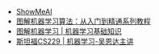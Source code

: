 - [ShowMeAI](https://www.showmeai.tech/)
- [图解机器学习算法：从入门到精通系列教程](https://www.showmeai.tech/article-detail/184)
- [图解机器学习 | 机器学习基础知识](https://www.showmeai.tech/article-detail/185)
- [斯坦福CS229 | 机器学习-吴恩达主讲](https://www.bilibili.com/video/BV1TT4y127Nf/?spm_id_from=888.80997.embed_other.whitelist&t=37.413787&bvid=BV1TT4y127Nf)

